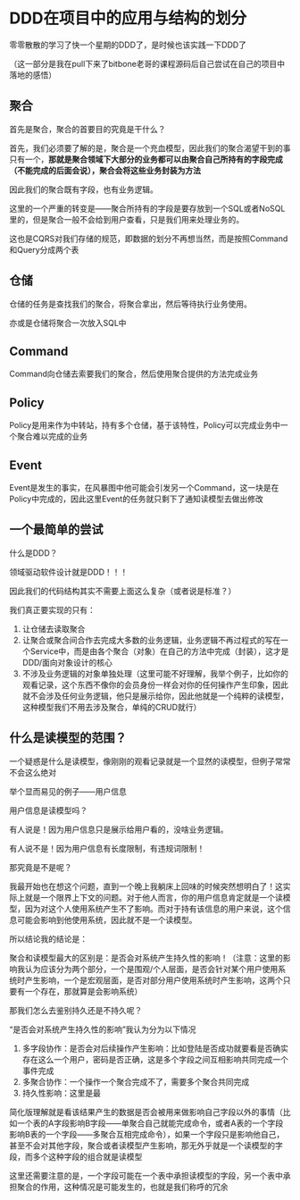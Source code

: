 # DDD在项目中的应用与结构的划分

零零散散的学习了快一个星期的DDD了，是时候也该实践一下DDD了

（这一部分是我在pull下来了bitbone老哥的课程源码后自己尝试在自己的项目中落地的感悟）

## 聚合

首先是聚合，聚合的首要目的究竟是干什么？

首先，我们必须要了解的是，聚合是一个充血模型，因此我们的聚合渴望干到的事只有一个，**那就是聚合领域下大部分的业务都可以由聚合自己所持有的字段完成（不能完成的后面会说），聚合会将这些业务封装为方法**

因此我们的聚合既有字段，也有业务逻辑。

这里的一个严重的转变是——聚合所持有的字段是要存放到一个SQL或者NoSQL里的，但是聚合一般不会给到用户查看，只是我们用来处理业务的。

这也是CQRS对我们存储的规范，即数据的划分不再想当然，而是按照Command和Query分成两个表

## 仓储

仓储的任务是查找我们的聚合，将聚合拿出，然后等待执行业务使用。

亦或是仓储将聚合一次放入SQL中

## Command

Command向仓储去索要我们的聚合，然后使用聚合提供的方法完成业务

## Policy

Policy是用来作为中转站，持有多个仓储，基于该特性，Policy可以完成业务中一个聚合难以完成的业务

## Event

Event是发生的事实，在风暴图中他可能会引发另一个Command，这一块是在Policy中完成的，因此这里Event的任务就只剩下了通知读模型去做出修改

## 一个最简单的尝试

什么是DDD？

领域驱动软件设计就是DDD！！！

因此我们的代码结构其实不需要上面这么复杂（或者说是标准？）

我们真正要实现的只有：

1. 让仓储去读取聚合
2. 让聚合或聚合间合作去完成大多数的业务逻辑，业务逻辑不再过程式的写在一个Service中，而是由各个聚合（对象）在自己的方法中完成（封装），这才是DDD/面向对象设计的核心
3. 不涉及业务逻辑的对象单独处理（这里可能不好理解，我举个例子，比如你的观看记录，这个东西不像你的会员身份一样会对你的任何操作产生印象，因此就不会涉及任何业务逻辑，他只是展示给你，因此他就是一个纯粹的读模型，这种模型我们不用去涉及聚合，单纯的CRUD就行）

## 什么是读模型的范围？

一个疑惑是什么是读模型，像刚刚的观看记录就是一个显然的读模型，但例子常常不会这么绝对

举个显而易见的例子——用户信息

用户信息是读模型吗？

有人说是！因为用户信息只是展示给用户看的，没啥业务逻辑。

有人说不是！因为用户信息有长度限制，有违规词限制！

那究竟是不是呢？

我最开始也在想这个问题，直到一个晚上我躺床上回味的时候突然想明白了！这实际上就是一个限界上下文的问题。对于他人而言，你的用户信息肯定就是一个读模型，因为对这个人使用系统产生不了影响。而对于持有该信息的用户来说，这个信息可能会影响到他使用系统，因此就不是一个读模型。

所以结论我的结论是：

聚合和读模型最大的区别是：是否会对系统产生持久性的影响！（注意：这里的影响我认为应该分为两个部分，一个是围观/个人层面，是否会针对某个用户使用系统时产生影响，一个是宏观层面，是否对部分用户使用系统时产生影响，这两个只要有一个存在，那就算是会影响系统）

那我们怎么去鉴别持久还是不持久呢？


“是否会对系统产生持久性的影响”我认为分为以下情况

1. 多字段协作：是否会对后续操作产生影响：比如登陆是否成功就要看是否确实存在这么一个用户，密码是否正确，这是多个字段之间互相影响共同完成一个事件完成
2. 多聚合协作：一个操作一个聚合完成不了，需要多个聚合共同完成
3. 持久性影响：这里是最



简化版理解就是看该结果产生的数据是否会被用来做影响自己字段以外的事情（比如一个表的A字段影响B字段——单聚合自己就能完成命令，或者A表的一个字段影响B表的一个字段——多聚合互相完成命令），如果一个字段只是影响他自己，甚至不会对其他字段，聚合或者读模型产生影响，那无外乎就是一个读模型的字段，而多个这种字段的组合就是读模型

这里还需要注意的是，一个字段可能在一个表中承担读模型的字段，另一个表中承担聚合的作用，这种情况是可能发生的，也就是我们称呼的冗余